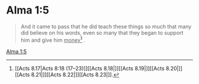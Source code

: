 # Alma 1:5

> And it came to pass that he did teach these things so much that many did believe on his words, even so many that they began to support him and give him <u>money</u>[^a] .

[Alma 1:5](https://www.churchofjesuschrist.org/study/scriptures/bofm/alma/1?lang=eng&id=p5#p5)


[^a]: [[Acts 8.17|Acts 8:18 (17–23)]][[Acts 8.18|]][[Acts 8.19|]][[Acts 8.20|]][[Acts 8.21|]][[Acts 8.22|]][[Acts 8.23|]].  
